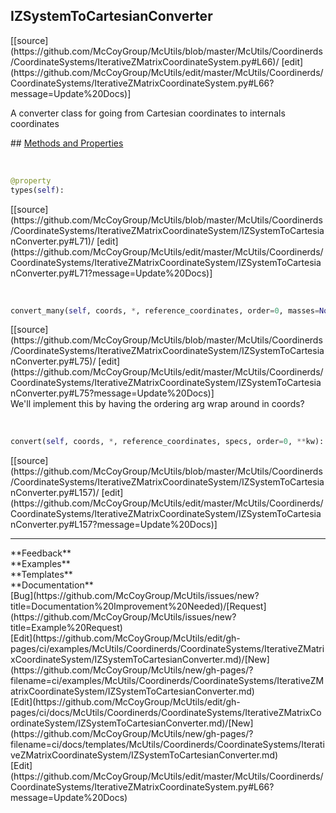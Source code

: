 ## <a id="McUtils.McUtils.Coordinerds.CoordinateSystems.IterativeZMatrixCoordinateSystem.IZSystemToCartesianConverter">IZSystemToCartesianConverter</a> 

<div class="docs-source-link" markdown="1">
[[source](https://github.com/McCoyGroup/McUtils/blob/master/McUtils/Coordinerds/CoordinateSystems/IterativeZMatrixCoordinateSystem.py#L66)/
[edit](https://github.com/McCoyGroup/McUtils/edit/master/McUtils/Coordinerds/CoordinateSystems/IterativeZMatrixCoordinateSystem.py#L66?message=Update%20Docs)]
</div>

A converter class for going from Cartesian coordinates to internals coordinates







<div class="collapsible-section">
 <div class="collapsible-section collapsible-section-header" markdown="1">
## <a class="collapse-link" data-toggle="collapse" href="#methods" markdown="1"> Methods and Properties</a> <a class="float-right" data-toggle="collapse" href="#methods"><i class="fa fa-chevron-down"></i></a>
 </div>
 <div class="collapsible-section collapsible-section-body collapse show" id="methods" markdown="1">
 
<a id="McUtils.McUtils.Coordinerds.CoordinateSystems.IterativeZMatrixCoordinateSystem.IZSystemToCartesianConverter.types" class="docs-object-method">&nbsp;</a> 
```python
@property
types(self): 
```
<div class="docs-source-link" markdown="1">
[[source](https://github.com/McCoyGroup/McUtils/blob/master/McUtils/Coordinerds/CoordinateSystems/IterativeZMatrixCoordinateSystem/IZSystemToCartesianConverter.py#L71)/
[edit](https://github.com/McCoyGroup/McUtils/edit/master/McUtils/Coordinerds/CoordinateSystems/IterativeZMatrixCoordinateSystem/IZSystemToCartesianConverter.py#L71?message=Update%20Docs)]
</div>


<a id="McUtils.McUtils.Coordinerds.CoordinateSystems.IterativeZMatrixCoordinateSystem.IZSystemToCartesianConverter.convert_many" class="docs-object-method">&nbsp;</a> 
```python
convert_many(self, coords, *, reference_coordinates, order=0, masses=None, remove_translation_rotation=True, derivs=None, return_derivs=None, ordering=None, origins=None, axes=None, embedding_coords=None, jacobian_prep=None, axes_labels=None, fixed_atoms=None, use_rad=True, **kw): 
```
<div class="docs-source-link" markdown="1">
[[source](https://github.com/McCoyGroup/McUtils/blob/master/McUtils/Coordinerds/CoordinateSystems/IterativeZMatrixCoordinateSystem/IZSystemToCartesianConverter.py#L75)/
[edit](https://github.com/McCoyGroup/McUtils/edit/master/McUtils/Coordinerds/CoordinateSystems/IterativeZMatrixCoordinateSystem/IZSystemToCartesianConverter.py#L75?message=Update%20Docs)]
</div>
We'll implement this by having the ordering arg wrap around in coords?


<a id="McUtils.McUtils.Coordinerds.CoordinateSystems.IterativeZMatrixCoordinateSystem.IZSystemToCartesianConverter.convert" class="docs-object-method">&nbsp;</a> 
```python
convert(self, coords, *, reference_coordinates, specs, order=0, **kw): 
```
<div class="docs-source-link" markdown="1">
[[source](https://github.com/McCoyGroup/McUtils/blob/master/McUtils/Coordinerds/CoordinateSystems/IterativeZMatrixCoordinateSystem/IZSystemToCartesianConverter.py#L157)/
[edit](https://github.com/McCoyGroup/McUtils/edit/master/McUtils/Coordinerds/CoordinateSystems/IterativeZMatrixCoordinateSystem/IZSystemToCartesianConverter.py#L157?message=Update%20Docs)]
</div>
 </div>
</div>












---


<div markdown="1" class="text-secondary">
<div class="container">
  <div class="row">
   <div class="col" markdown="1">
**Feedback**   
</div>
   <div class="col" markdown="1">
**Examples**   
</div>
   <div class="col" markdown="1">
**Templates**   
</div>
   <div class="col" markdown="1">
**Documentation**   
</div>
   <div class="col" markdown="1">
   
</div>
   <div class="col" markdown="1">
   
</div>
   <div class="col" markdown="1">
   
</div>
</div>
  <div class="row">
   <div class="col" markdown="1">
[Bug](https://github.com/McCoyGroup/McUtils/issues/new?title=Documentation%20Improvement%20Needed)/[Request](https://github.com/McCoyGroup/McUtils/issues/new?title=Example%20Request)   
</div>
   <div class="col" markdown="1">
[Edit](https://github.com/McCoyGroup/McUtils/edit/gh-pages/ci/examples/McUtils/Coordinerds/CoordinateSystems/IterativeZMatrixCoordinateSystem/IZSystemToCartesianConverter.md)/[New](https://github.com/McCoyGroup/McUtils/new/gh-pages/?filename=ci/examples/McUtils/Coordinerds/CoordinateSystems/IterativeZMatrixCoordinateSystem/IZSystemToCartesianConverter.md)   
</div>
   <div class="col" markdown="1">
[Edit](https://github.com/McCoyGroup/McUtils/edit/gh-pages/ci/docs/McUtils/Coordinerds/CoordinateSystems/IterativeZMatrixCoordinateSystem/IZSystemToCartesianConverter.md)/[New](https://github.com/McCoyGroup/McUtils/new/gh-pages/?filename=ci/docs/templates/McUtils/Coordinerds/CoordinateSystems/IterativeZMatrixCoordinateSystem/IZSystemToCartesianConverter.md)   
</div>
   <div class="col" markdown="1">
[Edit](https://github.com/McCoyGroup/McUtils/edit/master/McUtils/Coordinerds/CoordinateSystems/IterativeZMatrixCoordinateSystem.py#L66?message=Update%20Docs)   
</div>
   <div class="col" markdown="1">
   
</div>
   <div class="col" markdown="1">
   
</div>
   <div class="col" markdown="1">
   
</div>
</div>
</div>
</div>
